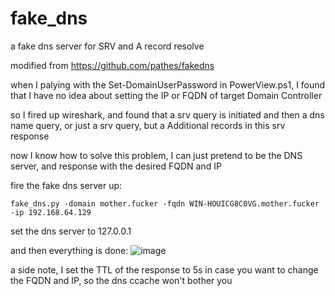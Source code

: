 # fake_dns
a fake dns server for SRV and A record resolve

modified from https://github.com/pathes/fakedns

when I palying with the Set-DomainUserPassword in PowerView.ps1, I found that I have no idea about setting the IP or FQDN of target Domain Controller

so I fired up wireshark, and found that a srv query is initiated and then a dns name query, or just a srv query, but a Additional records in this srv response

now I know how to solve this problem, I can just pretend to be the DNS server, and response with the desired FQDN and IP

fire the fake dns server up:
```
fake_dns.py -domain mother.fucker -fqdn WIN-HOUICG8C0VG.mother.fucker -ip 192.168.64.129
```

set the dns server to 127.0.0.1

and then everything is done:
![image](https://user-images.githubusercontent.com/48377190/162989615-68beacc4-f101-42bc-a24c-1dc3d5fe9a4c.png)


a side note, I set the TTL of the response to 5s in case you want to change the FQDN and IP, so the dns ccache won't bother you
